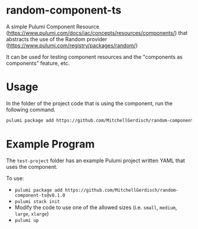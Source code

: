 # random-component-ts
A simple Pulumi Component Resource (https://www.pulumi.com/docs/iac/concepts/resources/components/) that abstracts the use of the Random provider (https://www.pulumi.com/registry/packages/random/)

It can be used for testing component resources and the "components as components" feature, etc.

# Usage

In the folder of the project code that is using the component, run the following command.
```bash
pulumi package add https://github.com/MitchellGerdisch/random-component-ts@v0.1.0
```

# Example Program
The `test-project` folder has an example Pulumi project written YAML that uses the component.

To use:
* `pulumi package add https://github.com/MitchellGerdisch/random-component-ts@v0.1.0`
* `pulumi stack init`
* Modify the code to use one of the allowed sizes (i.e. `small`, `medium`, `large`, `xlarge`) 
* `pulumi up`